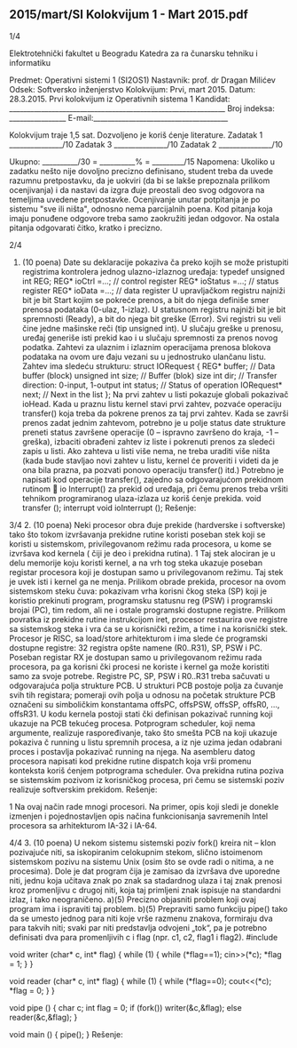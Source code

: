 2015/mart/SI Kolokvijum 1 - Mart 2015.pdf
--------------------------------------------------------------------------------


1/4

Elektrotehnički fakultet u Beogradu
Katedra za ra
čunarsku tehniku i informatiku

Predmet: Operativni sistemi 1 (SI2OS1)
Nastavnik:   prof. dr Dragan Milićev
Odsek: Softversko inženjerstvo
Kolokvijum: Prvi, mart 2015.
Datum: 28.3.2015.
Prvi kolokvijum iz Operativnih sistema 1
Kandidat:
     _____________________________________________________________
Broj indeksa: ________________ E-mail:______________________________________

Kolokvijum traje 1,5 sat. Dozvoljeno je koriš
ćenje literature.
Zadatak 1 _______________/10 Zadatak 3 _______________/10
Zadatak 2 _______________/10

Ukupno: __________/30 = __________% = _________/15
Napomena:    Ukoliko u zadatku nešto nije dovoljno precizno definisano,  student treba da
uvede razumnu pretpostavku, da je uokviri (da bi se lakše prepoznala prilikom ocenjivanja) i
da nastavi da izgra
đuje preostali deo svog odgovora na temeljima uvedene pretpostavke.
Ocenjivanje unutar potpitanja je po sistemu "sve ili ništa",  odnosno nema parcijalnih poena.
Kod pitanja koja imaju ponuđene odgovore treba samo zaokružiti jedan odgovor.  Na ostala
pitanja odgovarati čitko, kratko i precizno.


2/4
1. (10 poena)
Date su deklaracije pokaziva
ča preko kojih se može pristupiti registrima kontrolera jednog
ulazno-izlaznog uređaja:
typedef unsigned int REG;
REG* ioCtrl =...;   // control register
REG* ioStatus =...; // status register
REG* ioData =...;   // data register
U upravljačkom registru najniži bit je bit Start kojim se pokreće prenos,  a bit do njega
definiše smer prenosa podataka (0-ulaz,  1-izlaz).  U statusnom registru najniži bit je bit
spremnosti (Ready), a bit do njega bit greške (Error). Svi registri su veli
čine jedne mašinske
reči (tip unsigned int).  U slučaju greške u prenosu,  uređaj generiše isti prekid kao i u
slučaju spremnosti za prenos novog podatka.
Zahtevi za ulaznim i izlaznim operacijama prenosa blokova podataka na ovom ure
đaju vezani
su u jednostruko ulančanu listu. Zahtev ima sledeću strukturu:
struct IORequest {
  REG* buffer; // Data buffer (block)
  unsigned int size; // Buffer (blok) size
  int dir; // Transfer direction: 0-input, 1-output
  int status; // Status of operation
  IORequest* next; // Next in the list
};
Na prvi zahtev u listi pokazuje globali pokazivač ioHead.  Kada u praznu listu kernel stavi
prvi zahtev, pozvaće operaciju transfer() koja treba da pokrene prenos za taj prvi zahtev.
Kada se završi prenos zadat jednim zahtevom,  potrebno je u polje status date strukture
preneti status završene operacije (0 –  ispravno završeno do kraja,  -1 –  greška),  izbaciti
obrađeni zahtev iz liste i pokrenuti prenos za sledeći zapis u listi.  Ako zahteva u listi više
nema, ne treba uraditi više ništa (kada bude stavljao novi zahtev u listu, kernel
će proveriti i
videti da je ona bila prazna, pa pozvati ponovo operaciju transfer() itd.)
Potrebno je napisati kod operacije
transfer(),  zajedno sa odgovarajućom prekidnom
rutinom

io Interrupt()  za prekid od uređaja,  pri čemu prenos treba vršiti tehnikom
programiranog ulaza-izlaza uz koriš
ćenje prekida.
void transfer ();
interrupt void ioInterrupt ();
Rešenje:

3/4
2. (10 poena)
Neki procesor obra
đuje prekide (hardverske i softverske) tako što tokom izvršavanja prekidne
rutine koristi poseban stek koji se koristi u sistemskom,  privilegovanom režimu rada
procesora, u kome se izvršava kod kernela (
čiji je deo i prekidna rutina).
1
 Taj stek alociran je
u delu memorije koju koristi kernel, a na vrh tog steka ukazuje poseban registar procesora koji
je dostupan samo u privilegovanom režimu. Taj stek je uvek isti i kernel ga ne menja.
Prilikom obrade prekida,   procesor na ovom sistemskom steku čuva:   pokazivam vrha
korisni
čkog steka (SP)  koji je koristio prekinuti program, programsku statusnu reg (PSW)  i
programski brojai (PC),  tim redom,  ali ne i ostale programski dostupne registre.  Prilikom
povratka iz prekidne rutine instrukcijom iret, procesor restaurira ove registre sa sistemskog
steka i vra
ća se u korisnički režim, a time i na korisnički stek.
Procesor je RISC,  sa load/store arhitekturom i ima slede
će programski dostupne registre: 32
registra opšte namene (R0..R31),  SP,  PSW i PC.  Poseban registar RX je dostupan samo u
privilegovanom režimu rada procesora,  pa ga korisni
čki procesi ne koriste i kernel ga može
koristiti samo za svoje potrebe.
Registre PC,  SP,  PSW i R0..R31 treba sačuvati u odgovarajuća polja strukture PCB.  U
strukturi PCB postoje polja za čuvanje svih tih registara;  pomeraji ovih polja u odnosu na
početak strukture PCB označeni su simboličkim konstantama offsPC, offsPSW, offsSP,
offsR0, ..., offsR31.
U kodu kernela postoji stati
čki definisan pokazivač running koji ukazuje na PCB tekućeg
procesa.  Potprogram scheduler,  koji nema argumente,  realizuje raspoređivanje,  tako što
smešta PCB na koji ukazuje pokaziva
č running u listu spremnih procesa, a iz nje uzima jedan
odabrani proces i postavlja pokazivač running na njega.
Na asembleru datog procesora napisati kod prekidne rutine dispatch koja vrši promenu
konteksta koriš
ćenjem potprograma scheduler.  Ova prekidna rutina poziva se sistemskim
pozivom iz korisničkog procesa, pri čemu se sistemski poziv realizuje softverskim prekidom.
Rešenje:


1 Na ovaj način rade mnogi procesori.  Na primer,  opis koji sledi je donekle izmenjen i pojednostavljen opis
načina funkcionisanja savremenih Intel procesora sa arhitekturom IA-32 i IA-64.

4/4
3. (10 poena)
U nekom sistemu sistemski poziv
fork()  kreira nit –  klon pozivajuće niti,  sa iskopiranim
celokupnim stekom, slično istoimenom sistemskom pozivu na sistemu Unix (osim što se ovde
radi o nitima, a ne procesima).
Dole je dat program
čija je zamisao da izvršava dve uporedne niti, jednu koja učitava znak po
znak sa stadardnog ulaza i taj znak prenosi kroz promenljivu c drugoj niti, koja taj primljeni
znak ispisuje na standardni izlaz, i tako neograničeno.
a)(5) Precizno objasniti problem koji ovaj program ima i ispraviti taj problem.
b)(5) Prepraviti samo funkciju pipe() tako da se umesto jednog para niti koje vrše razmenu
znakova,  formiraju dva para takvih niti;  svaki par niti predstavlja odvojeni „tok“,  pa je
potrebno definisati dva para promenljivih
c i flag (npr. c1, c2, flag1 i flag2).
#include <iostream>

void writer (char* c, int* flag) {
  while (1) {
    while (*flag==1);
    cin>>(*c);
    *flag = 1;
  }
}

void reader (char* c, int* flag) {
  while (1) {
    while (*flag==0);
    cout<<(*c);
    *flag = 0;
  }
}

void pipe () {
  char c;
  int flag = 0;
  if (fork())
    writer(&c,&flag);
  else
    reader(&c,&flag);
}

void main () {
  pipe();
}
Rešenje:

